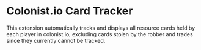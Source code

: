 # Colonist.io Card Tracker
This extension automatically tracks and displays all resource cards held by each player in colonist.io, excluding cards stolen by the robber and trades since they currently cannot be tracked.

